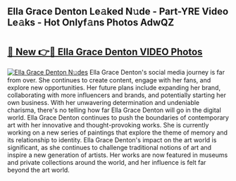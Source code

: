 ## Ella Grace Denton Le𝚊ked N𝚞de - Part-YRE Video Le𝚊ks - Hot Onlyf𝚊ns Photos AdwQZ

# <h2><a href="http://ab63063.deff.icu/?id=Ella+Grace+Denton">🔗 New 👉🔴 Ella Grace Denton VIDEO Photos</a></h2>

[![Ella Grace Denton N𝚞des](https://i.imgur.com/rIISA9y.gif)](http://ab63063.deff.icu/?id=Ella+Grace+Denton)
Ella Grace Denton's social media journey is far from over. She continues to create content, engage with her fans, and explore new opportunities. Her future plans include expanding her brand, collaborating with more influencers and brands, and potentially starting her own business. With her unwavering determination and undeniable charisma, there's no telling how far Ella Grace Denton will go in the digital world. Ella Grace Denton continues to push the boundaries of contemporary art with her innovative and thought-provoking works. She is currently working on a new series of paintings that explore the theme of memory and its relationship to identity. Ella Grace Denton's impact on the art world is significant, as she continues to challenge traditional notions of art and inspire a new generation of artists. Her works are now featured in museums and private collections around the world, and her influence is felt far beyond the art world.
